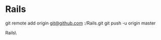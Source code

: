Rails
=====
git remote add origin git@github.com :<BenHerman236>/Rails.git
git push -u origin master

Rails\
